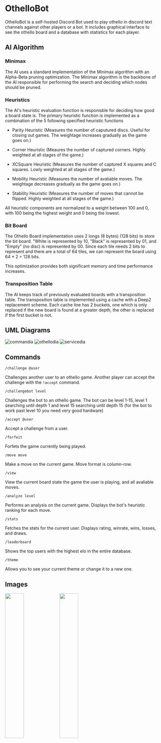 # OthelloBot

OthelloBot is a self-hosted Discord Bot used to play othello in discord text channels against other players or a bot. It includes graphical interface to see the othello board and a database with statistics for each player.

## AI Algorithm

### Minimax 

The AI uses a standard implementation of the Minimax algorithm with an Alpha-Beta pruning optimization. The Minimax algorithm is the backbone of the AI responsible for performing the search and deciding which nodes should be pruned.

### Heuristics

The AI's heuristic evaluation function is responisble for deciding how good a board state is. The primary heuristic function is implemented as a combination of the 5 following specified heuristic functions

- Parity Heuristic (Measures the number of caputured discs. Useful for closing out games. The weightage increases gradually as the game goes on.)

- Corner Heuristic (Meaures the number of captured corners. Highly weighted at all stages of the game.)

- XCSquare Heuristic (Measures the number of captured X squares and C squares. Lowly weighted at all stages of the game.)

- Mobility Heuristic (Measures the number of avaliable moves. The weightage decreases gradually as the game goes on.)

- Stability Heuristic (Measures the number of moves that cannot be flipped. Highly weighted at all stages of the game.)

All heuristic components are normalized to a weight between 100 and 0, with 100 being the highest weight and 0 being the lowest.

### Bit Board

The Othello Board implementation uses 2 longs (8 bytes) (128 bits) to store the bit board. "White is represented by 10, "Black" is represented by 01, and "Empty" (no disc) is represented by 00. Since each tile needs 2 bits to represent and there are a total of 64 tiles, we can represent the board using 64 * 2 = 128 bits. 

This optimization provides both significant memory and time performance increases.

### Transposition Table

The AI keeps track of previously evaluated boards with a transposition table. The transposition table is implemented using a cache with a Deep2 replacement scheme.
Each cache line has 2 buckets, one which is only replaced if the new board is found at a greater depth, the other is replaced if the first bucket is not.

## UML Diagrams

![commandia](https://github.com/JosephPrichard/OthelloBot/assets/58538077/650df48d-0f5c-4126-a002-4ffcee972b62)
![othellodia](https://github.com/JosephPrichard/OthelloBot/assets/58538077/cc016c02-794e-47ae-953b-e7eb0d63084d)
![servicedia](https://github.com/JosephPrichard/OthelloBot/assets/58538077/4bfd3bee-7121-4a60-8cc2-a4da4f0b6982)

## Commands

`/challenge @user`

Challenges another user to an othello game. Another player can accept the challenge with the `!accept` command.

`/challengebot level`

Challenges the bot to an othello game. The bot can be level 1-15, level 1 searching until depth 1 and level 15 searching until depth 15 (for the bot to work past level 10 you need very good hardware)

`/accept @user`

Accept a challenge from a user.

`/forfeit`

Forfets the game currently being played.

`/move move`

Make a move on the current game. Move format is column-row.

`/view`

View the current board state the game the user is playing, and all avaliable moves.

`/analyze level`

Performs an analysis on the current game. Displays the bot's heuristic ranking for each move.

`/stats`

Fetches the stats for the current user. Displays rating, winrate, wins, losses, and draws.

`/leaderboard`

Shows the top users with the highest elo in the entire database.

`/theme`

Allows you to see your current theme or change it to a new one.

## Images

<img src="https://user-images.githubusercontent.com/58538077/181820016-f7f330ee-481b-4eb7-ab93-9047336fef0d.png" width="35%" height="35%">
<img src="https://user-images.githubusercontent.com/58538077/216801119-b08ff083-74d8-49d7-96bf-40e904348004.png" width="35%" height="35%">
